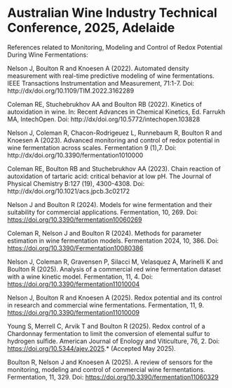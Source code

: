 # Australian Wine Industry Technical Conference, 2025, Adelaide
References related to Monitoring, Modeling and Control of Redox Potential During Wine Fermentations:

Nelson J, Boulton R and Knoesen A (2022). Automated density measurement with real-time predictive modeling of wine
fermentations. IEEE Transactions Instrumentation and Measurement, 71:1-7. Doi:
http://dx/doi.org/10.1109/TIM.2022.3162289

Coleman RE, Stuchebrukhov AA and Boulton RB (2022). Kinetics of autoxidation in wine. In: Recent Advances in
Chemical Kinetics, Ed. Farrukh MA, IntechOpen. Doi: http://dx/doi.org/10.5772/intechopen.103828

Nelson J, Coleman R, Chacon-Rodrigeuez L, Runnebaum R, Boulton R and Knoesen A (2023). Advanced monitoring and
control of redox potential in wine fermentation across scales. Fermentation 9 (1),7. Doi:
http://dx/doi.org/10.3390/fermentation1010000

Coleman RE, Boulton RB and Stuchebrukhov AA (2023). Chain reaction of autoxidation of tartaric acid: critical
behavior at low pH. The Journal of Physical Chemistry B:127 (19), 4300-4308. Doi:
http://dx/doi.org/10.1021/acs.jpcb.3c02172

Nelson J and Boulton R (2024). Models for wine fermentation and their suitability for commercial applications.
Fermentation, 10, 269. Doi: https://doi.org/10.3390/fermentation10060269

Coleman R, Nelson J and Boulton R (2024). Methods for parameter estimation in wine fermentation models.
Fermentation 2024, 10, 386. Doi: https://doi.org/10.3390/Fermentation10080386

Nelson J, Coleman R, Gravensen P, Silacci M, Velasquez A, Marinelli K and Boulton R (2025). Analysis of a commercial
red wine fermentation dataset with a wine kinetic model. Fermentation, 11, 4. Doi:
https://doi.org/10.3390/fermentation11010004

Nelson J, Boulton R and Knoesen A (2025). Redox potential and its control in research and commercial wine
fermentations. Fermentation, 11, 9. https://doi.org/10.3390/fermentation11010009

Young S, Merrell C, Arvik T and Boulton R (2025). Redox control of a Chardonnay fermentation to limit the conversion
of elemental sulfur to hydrogen sulfide. American Journal of Enology and Viticulture, 76, 2. Doi:
https://doi.org/10.5344/ajev.2025.* (Accepted May 2025).

Boulton R, Nelson J and Knoesen A (2025). A review of sensors for the monitoring, modeling and control of
commercial wine fermentations. Fermentation, 11, 329. Doi: https://doi.org/10.3390/fermentation11060329
